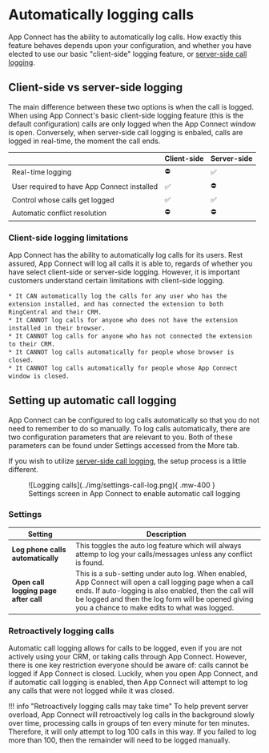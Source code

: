 # Automatically logging calls

App Connect has the ability to automatically log calls. How exactly this feature behaves depends upon your configuration, and whether you have elected to use our basic "client-side" logging feature, or [server-side call logging](server-side-logging.md).

## Client-side vs server-side logging

The main difference between these two options is when the call is logged. When using App Connect's basic client-side logging feature (this is the default configuration) calls are only logged when the App Connect window is open. Conversely, when server-side call logging is enbaled, calls are logged in real-time, the moment the call ends. 

|                                             | Client-side        | Server-side        |
|---------------------------------------------|--------------------|--------------------|
| Real-time logging                           | :no_entry:         | :white_check_mark: |
| User required to have App Connect installed | :white_check_mark: | :no_entry:         |
| Control whose calls get logged              | :white_check_mark: | :white_check_mark: |
| Automatic conflict resolution               | :no_entry:         | :no_entry:         |

### Client-side logging limitations

App Connect has the ability to automatically log calls for its users. Rest assured, App Connect will log all calls it is able to, regards of whether you have select client-side or server-side logging. However, it is important customers understand certain limitations with client-side logging. 
	
    * It CAN automatically log the calls for any user who has the extension installed, and has connected the extension to both RingCentral and their CRM.
	* It CANNOT log calls for anyone who does not have the extension installed in their browser. 
	* It CANNOT log calls for anyone who has not connected the extension to their CRM. 
	* It CANNOT log calls automatically for people whose browser is closed. 
	* It CANNOT log calls automatically for people whose App Connect window is closed. 
	
## Setting up automatic call logging

App Connect can be configured to log calls automatically so that you do not need to remember to do so manually. To log calls automatically, there are two configuration parameters that are relevant to you. Both of these parameters can be found under Settings accessed from the More tab.

If you wish to utilize [server-side call logging](server-side-logging.md), the setup process is a little different. 

<figure markdown>
  ![Logging calls](../img/settings-call-log.png){ .mw-400 }
  <figcaption>Settings screen in App Connect to enable automatic call logging</figcaption>
</figure>

### Settings

| Setting | Description |
|---------|-------------|
| **Log phone calls automatically** | This toggles the auto log feature which will always attemp to log your calls/messages unless any conflict is found. |
| **Open call logging page after call** | This is a sub-setting under auto log. When enabled, App Connect will open a call logging page when a call ends. If auto-logging is also enabled, then the call will be logged and then the log form will be opened giving you a chance to make edits to what was logged. | 

### Retroactively logging calls

Automatic call logging allows for calls to be logged, even if you are not actively using your CRM, or taking calls through App Connect. However, there is one key restriction everyone should be aware of: calls cannot be logged if App Connect is closed. Luckily, when you open App Connect, and if automatic call logging is enabled, then App Connect will attempt to log any calls that were not logged while it was closed. 

!!! info "Retroactively logging calls may take time"
	To help prevent server overload, App Connect will retroactively log calls in the background slowly over time, processing calls in groups of ten every minute for ten minutes. Therefore, it will only attempt to log 100 calls in this way. If you failed to log more than 100, then the remainder will need to be logged manually. 

